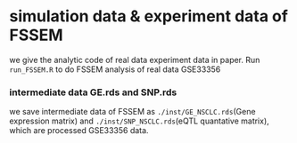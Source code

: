 # simulation data & experiment data of FSSEM
we give the analytic code of real data experiment data in paper. 
Run `run_FSSEM.R` to do FSSEM analysis of real data GSE33356

### intermediate data GE.rds and SNP.rds
we save intermediate data of FSSEM as `./inst/GE_NSCLC.rds`(Gene expression matrix) and `./inst/SNP_NSCLC.rds`(eQTL quantative matrix), which are processed GSE33356 data.
